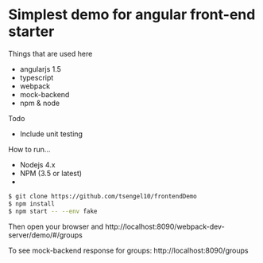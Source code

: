# Simplest demo for angular front-end starter
Things that are used here
 - angularjs 1.5
 - typescript
 - webpack
 - mock-backend
 - npm & node
 
Todo
 - Include unit testing
 
How to run...
 - Nodejs 4.x
 - NPM (3.5 or latest)
 - 
 ```sh
$ git clone https://github.com/tsengel10/frontendDemo
$ npm install
$ npm start -- --env fake
```
Then open your browser and http://localhost:8090/webpack-dev-server/demo/#/groups
 
To see mock-backend response for groups: http://localhost:8090/groups
